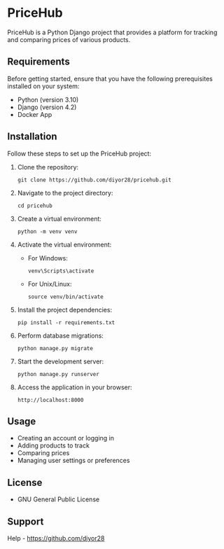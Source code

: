 # PriceHub

PriceHub is a Python Django project that provides a platform for tracking and comparing prices of various products.

## Requirements

Before getting started, ensure that you have the following prerequisites installed on your system:

- Python (version 3.10)
- Django (version 4.2)
- Docker App

## Installation

Follow these steps to set up the PriceHub project:

1. Clone the repository:

   ```
   git clone https://github.com/diyor28/pricehub.git
   ```

2. Navigate to the project directory:

   ```
   cd pricehub
   ```

3. Create a virtual environment:

   ```
   python -m venv venv
   ```

4. Activate the virtual environment:

   - For Windows:

     ```
     venv\Scripts\activate
     ```

   - For Unix/Linux:

     ```
     source venv/bin/activate
     ```

5. Install the project dependencies:

   ```
   pip install -r requirements.txt
   ```

6. Perform database migrations:

   ```
   python manage.py migrate
   ```

7. Start the development server:

   ```
   python manage.py runserver
   ```

8. Access the application in your browser:

   ```
   http://localhost:8000
   ```

## Usage
  - Creating an account or logging in
  - Adding products to track
  - Comparing prices
  - Managing user settings or preferences

## License

- GNU General Public License

## Support

Help - https://github.com/diyor28
